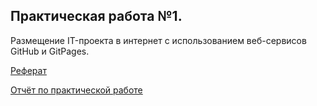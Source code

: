 ## Практическая работа №1.
Размещение IT-проекта в интернет с использованием веб-сервисов GitHub и GitPages.

[Реферат](https://allenykh.github.io/IoT-report) 

[Отчёт по практической работе]( https://allenykh.github.io/report/) 
